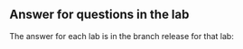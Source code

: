 ## Answer for questions in the lab 

The answer for each lab is in the branch release for that lab:
